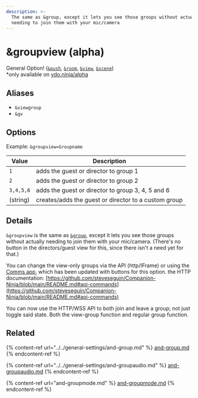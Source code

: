 ```yaml
---
description: >-
  The same as &group, except it lets you see those groups without actually
  needing to join them with your mic/camera
---
```


# \&groupview (alpha)

General Option! ([`&push`](../../source-settings/push.md), [`&room`](../../general-settings/room.md), [`&view`](../view-parameters/view.md), [`&scene`](../view-parameters/scene.md))\
\*only available on [vdo.ninja/alpha](https://vdo.ninja/alpha/)

## Aliases

* `&viewgroup`
* `&gv`

## Options

Example: `&groupview=Groupname`

| Value     | Description                                          |
| --------- | ---------------------------------------------------- |
| `1`       | adds the guest or director to group 1                |
| `2`       | adds the guest or director to group 2                |
| `3,4,5,6` | adds the guest or director to group 3, 4, 5 and 6    |
| (string)  | creates/adds the guest or director to a custom group |

## Details

`&groupview` is the same as [`&group`](../../general-settings/and-group.md), except it lets you see those groups without actually needing to join them with your mic/camera. (There's no button in the directors/guest view for this, since there isn't a need yet for that.)

You can change the view-only groups via the API (http/IFrame) or using the [Comms app](../../steves-helper-apps/comms.md), which has been updated with buttons for this option. the HTTP documentation: [https://github.com/steveseguin/Companion-Ninja/blob/main/README.md#api-commands](https://github.com/steveseguin/Companion-Ninja/blob/main/README.md#api-commands)

You can now use the HTTP/WSS API to both join and leave a group; not just toggle said state. Both the view-group function and regular group function.

## Related

{% content-ref url="../../general-settings/and-group.md" %}
[and-group.md](../../general-settings/and-group.md)
{% endcontent-ref %}

{% content-ref url="../../general-settings/and-groupaudio.md" %}
[and-groupaudio.md](../../general-settings/and-groupaudio.md)
{% endcontent-ref %}

{% content-ref url="and-groupmode.md" %}
[and-groupmode.md](and-groupmode.md)
{% endcontent-ref %}
